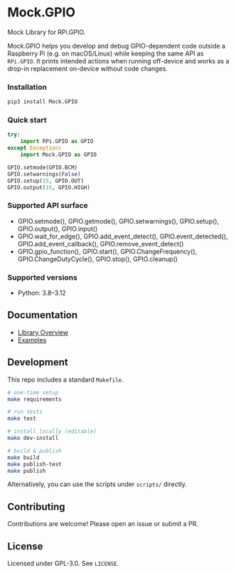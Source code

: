 # Mock.GPIO

Mock Library for RPi.GPIO.

Mock.GPIO helps you develop and debug GPIO-dependent code outside a Raspberry Pi (e.g. on macOS/Linux) while keeping the same API as `RPi.GPIO`. It prints intended actions when running off-device and works as a drop-in replacement on-device without code changes.

### Installation

```bash
pip3 install Mock.GPIO
```

### Quick start

```python
try:
    import RPi.GPIO as GPIO
except Exception:
    import Mock.GPIO as GPIO

GPIO.setmode(GPIO.BCM)
GPIO.setwarnings(False)
GPIO.setup(15, GPIO.OUT)
GPIO.output(15, GPIO.HIGH)
```

### Supported API surface

- GPIO.setmode(), GPIO.getmode(), GPIO.setwarnings(), GPIO.setup(), GPIO.output(), GPIO.input()
- GPIO.wait_for_edge(), GPIO.add_event_detect(), GPIO.event_detected(), GPIO.add_event_callback(), GPIO.remove_event_detect()
- GPIO.gpio_function(), GPIO.start(), GPIO.ChangeFrequency(), GPIO.ChangeDutyCycle(), GPIO.stop(), GPIO.cleanup()

### Supported versions

- Python: 3.8–3.12

## Documentation

- [Library Overview](https://htmlpreview.github.io/?https://github.com/codenio/Mock.GPIO/blob/master/docs/Mock.GPIO.html)
- [Examples](examples)

## Development

This repo includes a standard `Makefile`.

```bash
# one-time setup
make requirements

# run tests
make test

# install locally (editable)
make dev-install

# build & publish
make build
make publish-test
make publish
```

Alternatively, you can use the scripts under `scripts/` directly.

## Contributing

Contributions are welcome! Please open an issue or submit a PR.

## License

Licensed under GPL-3.0. See `LICENSE`.
